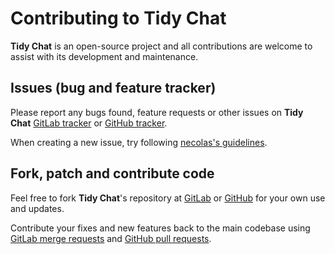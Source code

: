 # Contributing to Tidy Chat

**Tidy Chat** is an open-source project and all contributions are welcome to assist with its
development and maintenance.

## Issues (bug and feature tracker)

Please report any bugs found, feature requests or other issues on
**Tidy Chat** [GitLab tracker][gitlab-issues]
or [GitHub tracker][github-issues].

When creating a new issue, try following [necolas's guidelines][issue-guidelines].

## Fork, patch and contribute code

Feel free to fork **Tidy Chat**'s repository at [GitLab][bot-gitlab]
or [GitHub][bot-github] for your own use and updates.

Contribute your fixes and new features back to the main codebase using
[GitLab merge requests][gitlab-merge-requests]
and [GitHub pull requests][github-pull-requests].

[gitlab-issues]: https://gitlab.com/bot-by/tidy-chat/-/issues
[github-issues]: https://github.com/bot-by/tidy-chat/issues
[issue-guidelines]: http://github.com/necolas/issue-guidelines/#readme
[bot-gitlab]: https://gitlab.com/bot-by/tidy-chat/
[bot-github]: https://github.com/bot-by/tidy-chat/
[gitlab-merge-requests]: https://docs.gitlab.com/ee/user/project/merge_requests/creating_merge_requests.html
[github-pull-requests]: https://docs.github.com/en/github/collaborating-with-pull-requests/proposing-changes-to-your-work-with-pull-requests/creating-a-pull-request

